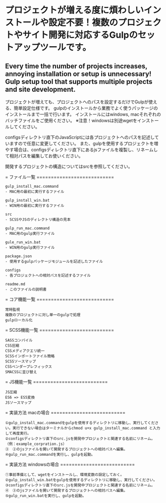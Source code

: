 # プロジェクトが増える度に煩わしいインストールや設定不要！複数のプロジェクトやサイト開発に対応するGulpのセットアップツールです。
## Every time the number of projects increases, annoying installation or setup is unnecessary! Gulp setup tool that supports multiple projects and site development.

プロジェクトが増えても、プロジェクトへのパスを設定するだけでGulpが使える、簡単設定仕様です。
gulpのインストールから業務でよく使うパッケージのインストールまで一括で行います。
インストールにはwindows, macそれぞれのバッチファイルをご使用ください。
※注意！windowsは別途wgetをインストールしてください。

configsディレクトリ直下のJavaScriptには各プロジェクトへのパスを記述していますので任意に変更してください。
また、gulpを使用するプロジェクトを増やす場合は、configsディレクトリ直下にあるjsファイルを複製し、リネームして相対パスを編集してお使いください。

開発するプロジェクトの構造についてはsrcを参照してください。



= ファイル一覧 ===========================

	gulp_install_mac.command
	- MAC用の最初に実行するファイル

	gulp_install_win.bat
	- WIN用の最初に実行するファイル

	src
	- SCSSやJSのディレクトリ構造の見本

	gulp_run_mac.command
	- MAC用のgulp実行ファイル

	gule_run_win.bat
	- WIN用のgulp実行ファイル

	package.json
	- 使用するgulpパッケージモジュールを記述したファイル

	configs
	- 各プロジェクトへの相対パスを記述するファイル

	readme.md
	- このファイルの説明書



= コア機能一覧 ===========================

	常時監視
	複数のプロジェクトに対し単一のgulpで処理
	gulpローカル化



= SCSS機能一覧 ==========================

	SASSコンパイル
	CSS圧縮
	CSSメディアクエリ統一
	SCSSインポートファイル簡略
	SCSSソースマップ
	CSSベンダープレフィックス
	SMACSSに並び替え



= JS機能一覧 ==========================

	JS圧縮
	ES6 => ES5変換
	JSソースマップ



= 実装方法 macの場合 ==========================

	①gulp_install_mac.commandをgulpを使用するディレクトリに移動し、実行してください。実行できない場合はターミナルからchmod u+x gulp_install_mac.command と入力して再度実行。
	②configsディレクトリ直下のsrc.jsを開発中プロジェクトと関連する名前にリネーム。（例：example_corpration.js）
	③　②のjsファイルを開いて開発するプロジェクトへの相対パスへ編集。
	④gulp_run_mac.commandを実行し、gulpを起動。



= 実装方法 windowsの場合 ==========================

	①事前準備として、wgetをインストールし、環境変数の設定しておく。
	②gulp_install_win.batをgulpを使用するディレクトリに移動し、実行してください。
	③configsディレクトリ直下のsrc.jsを開発中プロジェクトと関連する名前にリネーム。
	④　③のjsファイルを開いて開発するプロジェクトへの相対パスへ編集。
	⑤gulp_run_win.batを実行し、gulpを起動。
